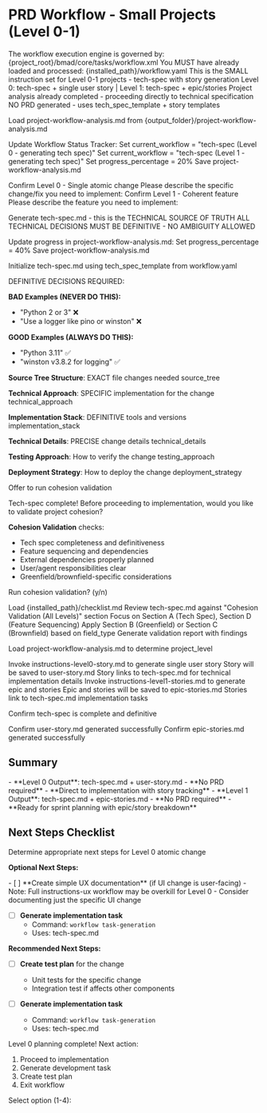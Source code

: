 # PRD Workflow - Small Projects (Level 0-1)

<workflow>

<critical>The workflow execution engine is governed by: {project_root}/bmad/core/tasks/workflow.xml</critical>
<critical>You MUST have already loaded and processed: {installed_path}/workflow.yaml</critical>
<critical>This is the SMALL instruction set for Level 0-1 projects - tech-spec with story generation</critical>
<critical>Level 0: tech-spec + single user story | Level 1: tech-spec + epic/stories</critical>
<critical>Project analysis already completed - proceeding directly to technical specification</critical>
<critical>NO PRD generated - uses tech_spec_template + story templates</critical>

<step n="1" goal="Confirm project scope and update tracking">

<action>Load project-workflow-analysis.md from {output_folder}/project-workflow-analysis.md</action>

<action>Update Workflow Status Tracker:</action>
<check if="project_level == 0">
<action>Set current_workflow = "tech-spec (Level 0 - generating tech spec)"</action>
</check>
<check if="project_level == 1">
<action>Set current_workflow = "tech-spec (Level 1 - generating tech spec)"</action>
</check>
<action>Set progress_percentage = 20%</action>
<action>Save project-workflow-analysis.md</action>

<check if="project_level == 0">
  <action>Confirm Level 0 - Single atomic change</action>
  <ask>Please describe the specific change/fix you need to implement:</ask>
</check>

<check if="project_level == 1">
  <action>Confirm Level 1 - Coherent feature</action>
  <ask>Please describe the feature you need to implement:</ask>
</check>

</step>

<step n="2" goal="Generate DEFINITIVE tech spec">

<critical>Generate tech-spec.md - this is the TECHNICAL SOURCE OF TRUTH</critical>
<critical>ALL TECHNICAL DECISIONS MUST BE DEFINITIVE - NO AMBIGUITY ALLOWED</critical>

<action>Update progress in project-workflow-analysis.md:</action>
<action>Set progress_percentage = 40%</action>
<action>Save project-workflow-analysis.md</action>

<action>Initialize tech-spec.md using tech_spec_template from workflow.yaml</action>

<critical>DEFINITIVE DECISIONS REQUIRED:</critical>

**BAD Examples (NEVER DO THIS):**

- "Python 2 or 3" ❌
- "Use a logger like pino or winston" ❌

**GOOD Examples (ALWAYS DO THIS):**

- "Python 3.11" ✅
- "winston v3.8.2 for logging" ✅

**Source Tree Structure**: EXACT file changes needed
<template-output file="tech-spec.md">source_tree</template-output>

**Technical Approach**: SPECIFIC implementation for the change
<template-output file="tech-spec.md">technical_approach</template-output>

**Implementation Stack**: DEFINITIVE tools and versions
<template-output file="tech-spec.md">implementation_stack</template-output>

**Technical Details**: PRECISE change details
<template-output file="tech-spec.md">technical_details</template-output>

**Testing Approach**: How to verify the change
<template-output file="tech-spec.md">testing_approach</template-output>

**Deployment Strategy**: How to deploy the change
<template-output file="tech-spec.md">deployment_strategy</template-output>

<elicit-required/>

</step>

<step n="3" goal="Validate cohesion" optional="true">

<action>Offer to run cohesion validation</action>

<ask>Tech-spec complete! Before proceeding to implementation, would you like to validate project cohesion?

**Cohesion Validation** checks:

- Tech spec completeness and definitiveness
- Feature sequencing and dependencies
- External dependencies properly planned
- User/agent responsibilities clear
- Greenfield/brownfield-specific considerations

Run cohesion validation? (y/n)</ask>

<check if="yes">
  <action>Load {installed_path}/checklist.md</action>
  <action>Review tech-spec.md against "Cohesion Validation (All Levels)" section</action>
  <action>Focus on Section A (Tech Spec), Section D (Feature Sequencing)</action>
  <action>Apply Section B (Greenfield) or Section C (Brownfield) based on field_type</action>
  <action>Generate validation report with findings</action>
</check>

</step>

<step n="4" goal="Generate user stories based on project level">

<action>Load project-workflow-analysis.md to determine project_level</action>

<check if="project_level == 0">
  <action>Invoke instructions-level0-story.md to generate single user story</action>
  <action>Story will be saved to user-story.md</action>
  <action>Story links to tech-spec.md for technical implementation details</action>
</check>

<check if="project_level == 1">
  <action>Invoke instructions-level1-stories.md to generate epic and stories</action>
  <action>Epic and stories will be saved to epic-stories.md</action>
  <action>Stories link to tech-spec.md implementation tasks</action>
</check>

</step>

<step n="5" goal="Finalize and determine next steps">

<action>Confirm tech-spec is complete and definitive</action>

<check if="project_level == 0">
  <action>Confirm user-story.md generated successfully</action>
</check>

<check if="project_level == 1">
  <action>Confirm epic-stories.md generated successfully</action>
</check>

## Summary

<check if="project_level == 0">
- **Level 0 Output**: tech-spec.md + user-story.md
- **No PRD required**
- **Direct to implementation with story tracking**
</check>

<check if="project_level == 1">
- **Level 1 Output**: tech-spec.md + epic-stories.md
- **No PRD required**
- **Ready for sprint planning with epic/story breakdown**
</check>

## Next Steps Checklist

<action>Determine appropriate next steps for Level 0 atomic change</action>

**Optional Next Steps:**

<check if="change involves UI components">
  - [ ] **Create simple UX documentation** (if UI change is user-facing)
    - Note: Full instructions-ux workflow may be overkill for Level 0
    - Consider documenting just the specific UI change
</check>

- [ ] **Generate implementation task**
  - Command: `workflow task-generation`
  - Uses: tech-spec.md

<check if="change is backend/API only">

**Recommended Next Steps:**

- [ ] **Create test plan** for the change
  - Unit tests for the specific change
  - Integration test if affects other components

- [ ] **Generate implementation task**
  - Command: `workflow task-generation`
  - Uses: tech-spec.md

<ask>Level 0 planning complete! Next action:

1. Proceed to implementation
2. Generate development task
3. Create test plan
4. Exit workflow

Select option (1-4):</ask>

</check>

</step>

</workflow>
